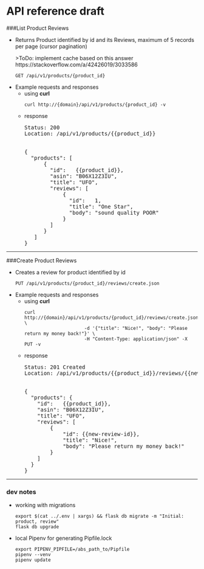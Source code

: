 # API reference draft
###List Product Reviews
<ul>
    <li>Returns Product identified by id and its Reviews, maximum of 5 records per page (сursor pagination)
    <p>>ToDo: implement cache based on this answer https://stackoverflow.com/a/42426019/3033586</p>
    <pre><code>GET /api/v1/products/{product_id}</code></pre>
    </li>
    <li>Example requests and responses
    <ul>
        <li>using <b>curl</b>
            <pre><code>curl http://{domain}/api/v1/products/{product_id} -v</code></pre>
        </li>
        <li>response

<pre>Status: 200
Location: /api/v1/products/{{product_id}}


{
  "products": [
      {
        "id":   {{product_id}},
        "asin": "B06X12Z3IU",
        "title": "UFO",
        "reviews": [
            {
              "id":   1,
              "title": "One Star",
              "body": "sound quality POOR"
            }
        ]
      }
   ]
}</pre>
</li></ul></li></ul>
<hr />

###Create Product Reviews
<ul>
    <li>Creates a review for product identified by id
    <pre><code>PUT /api/v1/products/{product_id}/reviews/create.json</code></pre></li>
    <li>Example requests and responses
            <ul>
                <li>using <b>curl</b>
                    <pre><code>curl http://{domain}/api/v1/products/{product_id}/reviews/create.json \
                      -d '{"title": "Nice!", "body": "Please return my money back!"}' \
                      -H "Content-Type: application/json" -X PUT -v</code></pre>
                </li>
                <li>response

<pre>Status: 201 Created
Location: /api/v1/products/{{product_id}}/reviews/{{new-review-id}}.json


{
  "products": {
    "id":   {{product_id}},
    "asin": "B06X12Z3IU",
    "title": "UFO",
    "reviews": [
        {
            "id": {{new-review-id}},
            "title": "Nice!",
            "body": "Please return my money back!"
        }
    ]
  }
}</pre>
</li></ul></li></ul>
<hr />

### dev notes
<ul><li>working with migrations<pre><code>export $(cat ../.env | xargs) && flask db migrate -m "Initial: product, review"
flask db upgrade</code></pre></li>
<li>local Pipenv for generating Pipfile.lock
<pre><code>export PIPENV_PIPFILE=/abs_path_to/Pipfile
pipenv --venv
pipenv update</code></pre></li>
</ul>